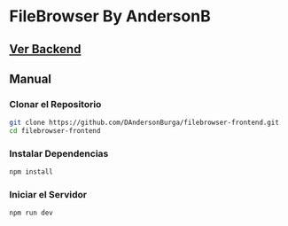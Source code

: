# FileBrowser By AndersonB
## [Ver Backend](https://github.com/DAndersonBurga/filebrowser-backend.git)

## Manual
### Clonar el Repositorio
```bash
git clone https://github.com/DAndersonBurga/filebrowser-frontend.git
cd filebrowser-frontend
```

### Instalar Dependencias
```bash
npm install
```

### Iniciar el Servidor
```bash
npm run dev
```